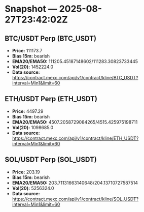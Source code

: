 # Snapshot — 2025-08-27T23:42:02Z

## BTC/USDT Perp (BTC_USDT)
- **Price:** 111173.7
- **Bias 15m:** bearish
- **EMA20/EMA50:** 111205.45187148602/111283.30823733445
- **Vol(20):** 1452224.0
- **Data source:** https://contract.mexc.com/api/v1/contract/kline/BTC_USDT?interval=Min1&limit=60

## ETH/USDT Perp (ETH_USDT)
- **Price:** 4497.29
- **Bias 15m:** bearish
- **EMA20/EMA50:** 4507.2058729084265/4515.425975198711
- **Vol(20):** 1098685.0
- **Data source:** https://contract.mexc.com/api/v1/contract/kline/ETH_USDT?interval=Min1&limit=60

## SOL/USDT Perp (SOL_USDT)
- **Price:** 203.19
- **Bias 15m:** bearish
- **EMA20/EMA50:** 203.71131663140648/204.13710727587514
- **Vol(20):** 5256324.0
- **Data source:** https://contract.mexc.com/api/v1/contract/kline/SOL_USDT?interval=Min1&limit=60
